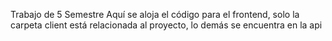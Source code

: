 Trabajo de 5 Semestre
Aquí se aloja el código para el frontend, solo la carpeta client está relacionada al proyecto, lo demás se encuentra en la api
